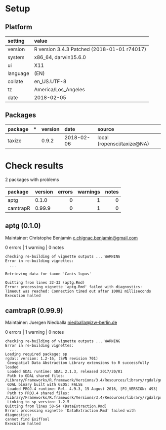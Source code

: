 # Setup

## Platform

|setting  |value                                       |
|:--------|:-------------------------------------------|
|version  |R version 3.4.3 Patched (2018-01-01 r74017) |
|system   |x86_64, darwin15.6.0                        |
|ui       |X11                                         |
|language |(EN)                                        |
|collate  |en_US.UTF-8                                 |
|tz       |America/Los_Angeles                         |
|date     |2018-02-05                                  |

## Packages

|package |*  |version |date       |source                     |
|:-------|:--|:-------|:----------|:--------------------------|
|taxize  |   |0.9.2   |2018-02-06 |local (ropensci/taxize@NA) |

# Check results

2 packages with problems

|package  |version | errors| warnings| notes|
|:--------|:-------|------:|--------:|-----:|
|aptg     |0.1.0   |      0|        1|     0|
|camtrapR |0.99.9  |      0|        1|     0|

## aptg (0.1.0)
Maintainer: Christophe Benjamin <c.chignac.benjamin@gmail.com>

0 errors | 1 warning  | 0 notes

```
checking re-building of vignette outputs ... WARNING
Error in re-building vignettes:
  ...

Retrieving data for taxon 'Canis lupus'

Quitting from lines 32-33 (aptg.Rmd) 
Error: processing vignette 'aptg.Rmd' failed with diagnostics:
Timeout was reached: Connection timed out after 10002 milliseconds
Execution halted

```

## camtrapR (0.99.9)
Maintainer: Juergen Niedballa <niedballa@izw-berlin.de>

0 errors | 1 warning  | 0 notes

```
checking re-building of vignette outputs ... WARNING
Error in re-building vignettes:
  ...
Loading required package: sp
rgdal: version: 1.2-16, (SVN revision 701)
 Geospatial Data Abstraction Library extensions to R successfully loaded
 Loaded GDAL runtime: GDAL 2.1.3, released 2017/20/01
 Path to GDAL shared files: /Library/Frameworks/R.framework/Versions/3.4/Resources/library/rgdal/gdal
 GDAL binary built with GEOS: FALSE 
 Loaded PROJ.4 runtime: Rel. 4.9.3, 15 August 2016, [PJ_VERSION: 493]
 Path to PROJ.4 shared files: /Library/Frameworks/R.framework/Versions/3.4/Resources/library/rgdal/proj
 Linking to sp version: 1.2-5 
Quitting from lines 50-54 (DataExtraction.Rmd) 
Error: processing vignette 'DataExtraction.Rmd' failed with diagnostics:
cannot find ExifTool
Execution halted

```

